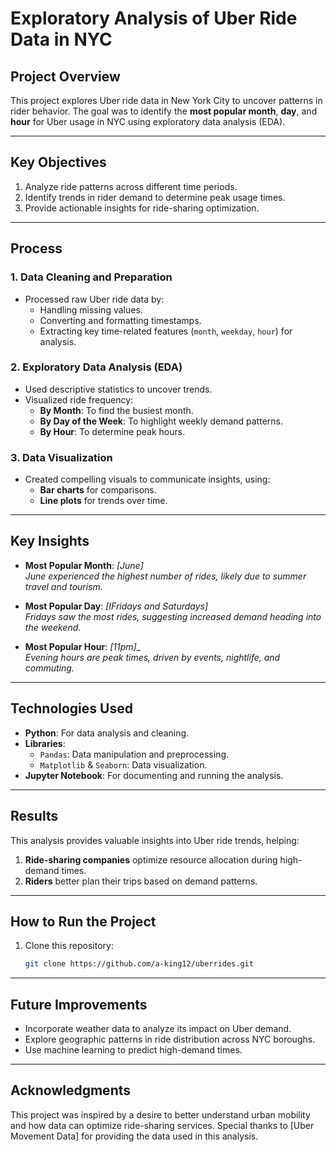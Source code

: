 # Exploratory Analysis of Uber Ride Data in NYC

## Project Overview
This project explores Uber ride data in New York City to uncover patterns in rider behavior. The goal was to identify the **most popular month**, **day**, and **hour** for Uber usage in NYC using exploratory data analysis (EDA).

---

## Key Objectives
1. Analyze ride patterns across different time periods.
2. Identify trends in rider demand to determine peak usage times.
3. Provide actionable insights for ride-sharing optimization.

---

## Process

### 1. Data Cleaning and Preparation
- Processed raw Uber ride data by:
  - Handling missing values.
  - Converting and formatting timestamps.
  - Extracting key time-related features (`month`, `weekday`, `hour`) for analysis.

### 2. Exploratory Data Analysis (EDA)
- Used descriptive statistics to uncover trends.
- Visualized ride frequency:
  - **By Month**: To find the busiest month.
  - **By Day of the Week**: To highlight weekly demand patterns.
  - **By Hour**: To determine peak hours.

### 3. Data Visualization
- Created compelling visuals to communicate insights, using:
  - **Bar charts** for comparisons.
  - **Line plots** for trends over time.

---

## Key Insights
- **Most Popular Month**: _[June]_  
  _June experienced the highest number of rides, likely due to summer travel and tourism._
  
- **Most Popular Day**: _[IFridays and Saturdays]_  
  _Fridays saw the most rides, suggesting increased demand heading into the weekend._

- **Most Popular Hour**: _[11pm]__  
  _Evening hours are peak times, driven by events, nightlife, and commuting._

---

## Technologies Used
- **Python**: For data analysis and cleaning.
- **Libraries**:
  - `Pandas`: Data manipulation and preprocessing.
  - `Matplotlib` & `Seaborn`: Data visualization.
- **Jupyter Notebook**: For documenting and running the analysis.

---

## Results
This analysis provides valuable insights into Uber ride trends, helping:
1. **Ride-sharing companies** optimize resource allocation during high-demand times.
2. **Riders** better plan their trips based on demand patterns.

---

## How to Run the Project
1. Clone this repository:
   ```bash
   git clone https://github.com/a-king12/uberrides.git

---

## Future Improvements
- Incorporate weather data to analyze its impact on Uber demand.
- Explore geographic patterns in ride distribution across NYC boroughs.
- Use machine learning to predict high-demand times.

---

## Acknowledgments
This project was inspired by a desire to better understand urban mobility and how data can optimize ride-sharing services. Special thanks to [Uber Movement Data] for providing the data used in this analysis.
   
